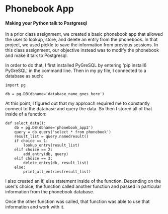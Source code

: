 # Phonebook App     

#### Making your Python talk to Postgresql

In a prior class assignment, we created a basic phonebook app that allowed
the user to lookup, store, and delete an entry from the phonebook. In that project,
we used pickle to save the information from previous sessions.
In this class assignment, our objective instead was to modify the phonebook and make it
talk to Postgresql.

In order to do that, I first installed PyGreSQL by entering 'pip install6 PyGreSQL'
in the command line. Then in my py file, I connected to a database as such:
```
import pg

db = pg.DB(dbname='database_name_goes_here')
```
At this point, I figured out that my approach required me to constantly connect
to the database and query the data. So then I stored all of that inside of a function:
```
def select_data():
    db = pg.DB(dbname='phonebook_app2')
    query = db.query('select * from phonebook')
    result_list = query.namedresult()
    if choice == 1:
        lookup_entry(result_list)
    elif choice == 2:
        add_entry(db, query)
    elif choice == 3:
        delete_entry(db, result_list)
    else:
        print_all_entries(result_list)
```
I also created an if, else statement inside of the function. Depending on the user's
choice, the function called another function and passed in particular information
from the phonebook database.

Once the other function was called, that function was able to use that information
and work with it.
